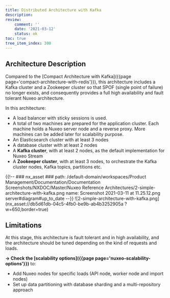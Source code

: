 ```yaml
---
title: Distributed Architecture with Kafka
description:
review:
    comment: ''
    date: '2021-03-12'
    status: ok
toc: true
tree_item_index: 300
---
```


## Architecture Description

Compared to the [Compact Architecture with Kafka]({{page page='compact-architecture-with-redis'}}), this architecture includes a Kafka cluster and a Zookeeper cluster so that SPOF (single point of failure) no longer exists, and consequently provides a full high availability and fault tolerant Nuxeo architecture.

In this architecture:
- A load balancer with sticky sessions is used.
- A total of two machines are prepared for the application cluster. Each machine holds a Nuxeo server node and a reverse proxy. More machines can be added later for scalability purpose.
- An Elasticsearch cluster with at least 3 nodes
- A database cluster with at least 2 nodes
- A **Kafka cluster**, with at least 2 nodes, as the default implementation for Nuxeo Stream
- A **Zookeeper cluster**, with at least 3 nodes, to orchestrate the Kafka cluster nodes, Kafka topics, partitions etc.   

{{!--     ### nx_asset ###
    path: /default-domain/workspaces/Product Management/Documentation/Documentation Screenshots/NXDOC/Master/Nuxeo Reference Architectures/2-simple-architecture-with-kafka.png
    name: Screenshot 2021-03-11 at 11.25.12.png
    server#diagram#up_to_date
--}}
![2-simple-architecture-with-kafka.png](nx_asset://db5d61db-04c5-4fb0-be9b-ab4b3252905a ?w=650,border=true)

## Limitations

At this stage, this architecture is fault tolerant and in high availability, and the architecture should be tuned depending on the kind of requests and loads.

**→ Check the [scalability options]({{page page='nuxeo-scalability-options'}})** to:
- Add Nuxeo nodes for specific loads (API node, worker node and import nodes)
- Set up data partitioning with database sharding and a multi-repository approach

